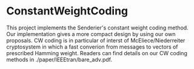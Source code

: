 # ConstantWeightCoding
This project implements the Senderier's constant weight coding method. 
Our implementation gives a more compact design by using our own proposals.
CW coding is in particular of interst of McEliece/Niederreiter cryptosystem 
in which a fast converion from messages to vectors of prescribed Hamming weight.
Readers can find details on our CW coding methods in ./paper/IEEEtran/bare_adv.pdf.
